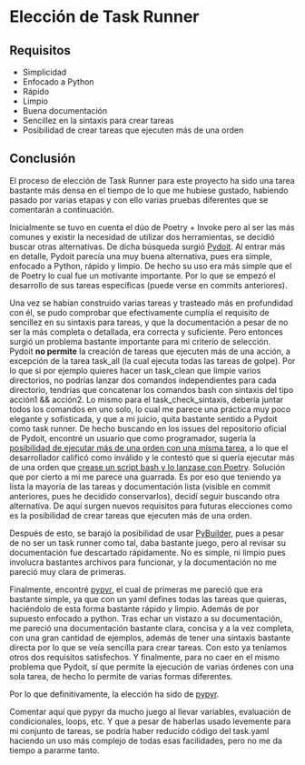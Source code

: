 # Elección de Task Runner

## Requisitos
- Simplicidad
- Enfocado a Python
- Rápido
- Limpio
- Buena documentación
- Sencillez en la sintaxis para crear tareas
- Posibilidad de crear tareas que ejecuten más de una orden

## Conclusión 
El proceso de elección de Task Runner para este proyecto ha sido una tarea bastante más densa en el tiempo de lo que me hubiese gustado, habiendo pasado por varias etapas y con ello varias pruebas diferentes que se comentarán a continuación.

Inicialmente se tuvo en cuenta el dúo de Poetry + Invoke pero al ser las más comunes y existir la necesidad de utilizar dos herramientas, se decidió buscar otras alternativas. De dicha búsqueda surgió [Pydoit](https://pydoit.org/). Al entrar más en detalle, Pydoit parecía una muy buena alternativa, pues era simple, enfocado a Python, rápido y limpio. De hecho su uso era más simple que el de Poetry lo cual fue un motivante importante. Por lo que se empezó el desarrollo de sus tareas específicas (puede verse en commits anteriores).

Una vez se habían construido varias tareas y trasteado más en profundidad con él, se pudo comprobar que efectivamente cumplía el requisito de sencillez en su sintaxis para tareas, y que la documentación a pesar de no ser la más completa o detallada, era correcta y suficiente. Pero entonces surgió un problema bastante importante para mi criterio de selección. Pydoit **no permite** la creación de tareas que ejecuten más de una acción, a excepción de la tarea task_all (la cual ejecuta todas las tareas de golpe). Por lo que si por ejemplo quieres hacer un task_clean que limpie varios directorios, no podrías lanzar dos comandos independientes para cada directorio, tendrías que concatenar los comandos bash con sintaxis del tipo acción1 && acción2. Lo mismo para el task_check_sintaxis, debería juntar todos los comandos en uno solo, lo cual me parece una práctica muy poco elegante y sofisticada, y que a mi juicio, quita bastante sentido a Pydoit como task runner. De hecho buscando en los issues del repositorio oficial de Pydoit, encontré un usuario que como programador, sugería la [posibilidad de ejecutar más de una orden con una misma tarea](https://github.com/pydoit/doit/issues/314), a lo que el desarrollador calificó como inválido y le contestó que si quería ejecutar más de una orden que [crease un script bash y lo lanzase con Poetry](https://github.com/pydoit/doit/issues/314#issuecomment-515147179). Solución que por cierto a mí me parece una guarrada. Es por eso que teniendo ya lista la mayoría de las tareas y documentación lista (visible en commit anteriores, pues he decidido conservarlos), decidí seguir buscando otra alternativa. De aquí surgen nuevos requisitos para futuras elecciones como es la posibilidad de crear tareas que ejecuten más de una orden.

Después de esto, se barajó la posibilidad de usar [PyBuilder](https://github.com/pybuilder/pybuilder), pues a pesar de no ser un task runner como tal, daba bastante juego, pero al revisar su documentación fue descartado rápidamente. No es simple, ni limpio pues involucra bastantes archivos para funcionar, y la documentación no me pareció muy clara de primeras.

Finalmente, encontré [pypyr](https://github.com/pypyr/pypyr), el cual de primeras me pareció que era bastante simple, ya que con un yaml defines todas las tareas que quieras, haciéndolo de esta forma bastante rápido y limpio. Además de por supuesto enfocado a python. Tras echar un vistazo a su documentación, me pareció una documentación bastante clara, concisa y a la vez completa, con una gran cantidad de ejemplos, además de tener una sintaxis bastante directa por lo que se veía sencilla para crear tareas. Con esto ya teníamos otros dos requisitos satisfechos. Y finalmente, para no caer en el mismo problema que Pydoit, sí que permite la ejecución de varias órdenes con una sola tarea, de hecho lo permite de varias formas diferentes. 

Por lo que definitivamente, la elección ha sido de [pypyr](https://github.com/pypyr/pypyr). 

Comentar aquí que pypyr da mucho juego al llevar variables, evaluación de condicionales, loops, etc. Y que a pesar de haberlas usado levemente para mi conjunto de tareas, se podría haber reducido código del task.yaml haciendo un uso más complejo de todas esas facilidades, pero no me da tiempo a pararme tanto.

